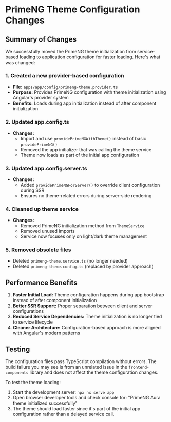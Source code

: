 # PrimeNG Theme Configuration Changes

## Summary of Changes

We successfully moved the PrimeNG theme initialization from service-based loading to application configuration for faster loading. Here's what was changed:

### 1. Created a new provider-based configuration
- **File:** `apps/app/config/primeng-theme.provider.ts`
- **Purpose:** Provides PrimeNG configuration with theme initialization using Angular's provider system
- **Benefits:** Loads during app initialization instead of after component initialization

### 2. Updated app.config.ts
- **Changes:** 
  - Import and use `providePrimeNGWithTheme()` instead of basic `providePrimeNG()`
  - Removed the app initializer that was calling the theme service
  - Theme now loads as part of the initial app configuration

### 3. Updated app.config.server.ts
- **Changes:** 
  - Added `providePrimeNGForServer()` to override client configuration during SSR
  - Ensures no theme-related errors during server-side rendering

### 4. Cleaned up theme service
- **Changes:**
  - Removed PrimeNG initialization method from `ThemeService`
  - Removed unused imports
  - Service now focuses only on light/dark theme management

### 5. Removed obsolete files
- Deleted `primeng-theme.service.ts` (no longer needed)
- Deleted `primeng-theme.config.ts` (replaced by provider approach)

## Performance Benefits

1. **Faster Initial Load:** Theme configuration happens during app bootstrap instead of after component initialization
2. **Better SSR Support:** Proper separation between client and server configurations
3. **Reduced Service Dependencies:** Theme initialization is no longer tied to service lifecycle
4. **Cleaner Architecture:** Configuration-based approach is more aligned with Angular's modern patterns

## Testing

The configuration files pass TypeScript compilation without errors. The build failure you may see is from an unrelated issue in the `frontend-components` library and does not affect the theme configuration changes.

To test the theme loading:
1. Start the development server: `npx nx serve app`
2. Open browser developer tools and check console for: "PrimeNG Aura theme initialized successfully"
3. The theme should load faster since it's part of the initial app configuration rather than a delayed service call.

